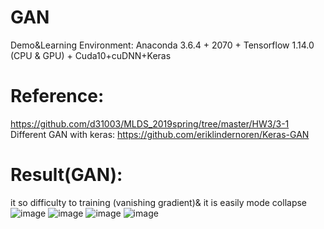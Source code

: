 # GAN
Demo&amp;Learning
Environment: Anaconda 3.6.4 + 2070 + Tensorflow 1.14.0 (CPU & GPU) + Cuda10+cuDNN+Keras

Reference:
============================================================================================

https://github.com/d31003/MLDS_2019spring/tree/master/HW3/3-1
Different GAN with keras: https://github.com/eriklindernoren/Keras-GAN


Result(GAN):
============================================================================================
it so difficulty to training (vanishing gradient)& it is easily  mode collapse
![image](https://user-images.githubusercontent.com/20764935/62004405-4a664c00-b157-11e9-836a-b1becd6026c2.png)
![image](https://user-images.githubusercontent.com/20764935/62004412-61a53980-b157-11e9-92f7-0f941fda4be2.png)
![image](https://user-images.githubusercontent.com/20764935/62004413-64a02a00-b157-11e9-8196-384791d8d9de.png)
![image](https://user-images.githubusercontent.com/20764935/62004415-67028400-b157-11e9-89bc-94eec9d0b479.png)
